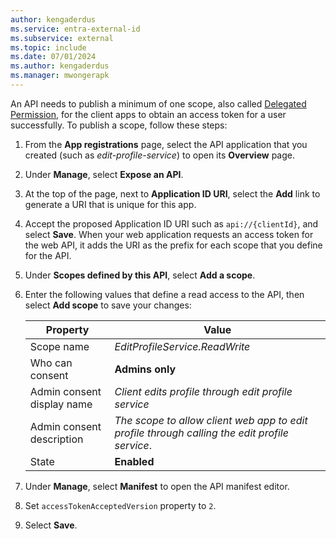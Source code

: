```yaml
---
author: kengaderdus
ms.service: entra-external-id
ms.subservice: external
ms.topic: include
ms.date: 07/01/2024
ms.author: kengaderdus
ms.manager: mwongerapk
---
```


An API needs to publish a minimum of one scope, also called [Delegated Permission](~/identity-platform/permissions-consent-overview.md), for the client apps to obtain an access token for a user successfully. To publish a scope, follow these steps:

1. From the **App registrations** page, select the API application that you created (such as *edit-profile-service*) to open its **Overview** page.
1. Under **Manage**, select **Expose an API**.
1. At the top of the page, next to **Application ID URI**, select the **Add** link to generate a URI that is unique for this app.
1. Accept the proposed Application ID URI such as `api://{clientId}`, and select **Save**. When your web application requests an access token for the web API, it adds the URI as the prefix for each scope that you define for the API.

1. Under **Scopes defined by this API**, select **Add a scope**.

1. Enter the following values that define a read access to the API, then select **Add scope** to save your changes:    

    | Property | Value |
    |----------|-------|
    | Scope name | *EditProfileService.ReadWrite* |
    | Who can consent | **Admins only** |
    | Admin consent display name | *Client edits profile through edit profile service* |
    | Admin consent description | *The scope to allow client web app to edit profile through calling the edit profile service*. |
    | State | **Enabled** |
    
1. Under **Manage**, select **Manifest** to open the API manifest editor.
1. Set `accessTokenAcceptedVersion` property to `2`.
1. Select **Save**.